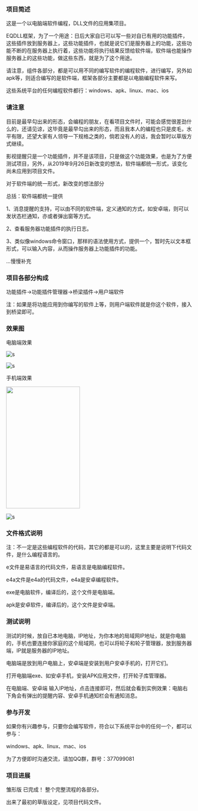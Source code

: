 ### 项目简述

这是一个以电脑端软件编程，DLL文件的应用集项目。

EQDLL框架，为了一个用途：日后大家自已可以写一些对自已有用的功能插件，这些插件放到服务器上，这些功能插件，也就是说它们是服务器上的功能，这些功能不断的在服务器上执行着，这些功能将执行结果反馈给软件端，软件端也能操作服务器上的这些功能，做这些东西，就是为了这个用途。

请注意，组件各部分，都是可以用不同的编写软件的编程软件，进行编写，另外如apk等，则适合编写的是软件端，框架各部分主要都是以电脑编程软件来写。

这些系统平台的任何编程软件都行：windows、apk、linux、mac、ios


### 请注意

目前是最早勾出来的形态，会编程的朋友，在看项目文件时，可能会感觉很差劲什么的，还请见谅，这毕竟是最早勾出来的形态，而且我本人的编程也只是皮毛，水平有限，还望大家有人领导一下规格之类的，倘若没有人的话，我会暂时以草版方式继续。


影视提醒只是一个功能插件，并不是该项目，只是做这个功能效果，也是为了方便测试项目，另外，从2019年9月26日新改变的想法，软件端都统一形式，该变化尚未应用到项目文件。

对于软件端的统一形式，新改变的想法部分

总括：软件端都统一提供

1、消息提醒的支持，可以由不同的软件端，定义通知的方式，如安卓端，则可以发状态栏通知，亦或者弹出窗等方式。

2、查看服务器功能插件的执行日志。

3、类似像windows命令窗口，那样的语法使用方式，提供一个，暂时先以文本框形式，可以输入内容，从而操作服务器上功能插件的功能。

...慢慢补充



### 项目各部分构成

功能插件→功能插件管理器→桥梁插件→用户端软件

注：如果是将功能应用到你编写的软件上等，则用户端软件就是你这个软件，接入到桥梁即可。






### 效果图

电脑端效果

![s](https://github.com/soyoumi/eqdll/blob/master/%E6%95%88%E6%9E%9C%E5%9B%BE/%E7%94%B5%E8%84%91%E7%AB%AF%E5%AE%9E%E9%AA%8C%E6%95%88%E6%9E%9C%2020190921132206.png)

![s](https://github.com/soyoumi/eqdll/blob/master/%E6%95%88%E6%9E%9C%E5%9B%BE/%E7%94%B5%E8%84%91%E7%AB%AF%20%E5%8F%B3%E4%B8%8B%E8%A7%92%E5%BC%B9%E5%87%BA%E7%AA%97%20%E6%8F%90%E9%86%92%E5%86%85%E5%AE%B9%20%E6%95%88%E6%9E%9C%E6%88%AA%E5%9B%BE.png)

手机端效果 

<img src="https://github.com/soyoumi/eqdll/blob/master/%E6%95%88%E6%9E%9C%E5%9B%BE/%E6%89%8B%E6%9C%BA%E7%AB%AF%E5%AE%9E%E9%AA%8C%E6%95%88%E6%9E%9C%2020190921132143.png" height="330" width="200">

![s](https://github.com/soyoumi/eqdll/blob/master/%E6%95%88%E6%9E%9C%E5%9B%BE/%E5%AE%89%E5%8D%93%E6%89%8B%E6%9C%BA%E7%AB%AF%20%E7%8A%B6%E6%80%81%E6%A0%8F%E6%8F%90%E9%86%92%E5%86%85%E5%AE%B9%20%E6%95%88%E6%9E%9C%E6%88%AA%E5%9B%BE.png)






### 文件格式说明

注：不一定是这些编程软件的代码，其它的都是可以的，这里主要是说明下代码文件，是什么编程语言的。

e文件是易语言的代码文件，易语言是电脑编程软件。

e4a文件是e4a的代码文件，e4a是安卓编程软件。

exe是电脑软件，编译后的，这个文件是电脑端。

apk是安卓软件，编译后的，这个文件是安卓端。






### 测试说明

测试的时候，放自已本地电脑，IP地址，为你本地的局域网IP地址，就是你电脑的，手机也要连接你家庭的这个局域网，也可以将轮子和轮子管理器，放到服务器端，IP就是服务器的IP地址。

电脑端是放到用户电脑上，安卓端是安装到用户安卓手机的，打开它们。

打开电脑端exe、如安卓手机，安装APK应用文件，打开轮子库管理器。

在电脑端、安卓端 输入IP地址，点击连接即可，然后就会看到实例效果：电脑右下角会有弹出的提醒内容、安卓手机通知栏会有通知消息。





### 参与开发

如果你有兴趣参与，只要你会编写软件，符合以下系统平台中的任何一个，都可以参与：

windows、apk、linux、mac、ios

为了方便即时沟通交流，请加QQ群，群号：377099081





### 项目进展

雏形版 已完成！ 整个完整流程的各部分。

出来了最初的草版设定，见项目代码文件。

